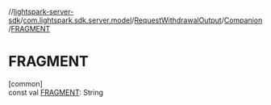 //[lightspark-server-sdk](../../../../index.md)/[com.lightspark.sdk.server.model](../../index.md)/[RequestWithdrawalOutput](../index.md)/[Companion](index.md)/[FRAGMENT](-f-r-a-g-m-e-n-t.md)

# FRAGMENT

[common]\
const val [FRAGMENT](-f-r-a-g-m-e-n-t.md): String
